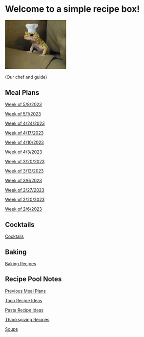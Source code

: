 # Welcome to a simple recipe box!

<img src="./lizard_chef.jpg" alt="Our Hero" width="200"/>

(Our chef and guide) 

## Meal Plans

[Week of 5/8/2023](./mealplan20230508.md)

[Week of 5/1/2023](./mealplan20230501.md)

[Week of 4/24/2023](./mealplan20230424.md)

[Week of 4/17/2023](./mealplan20230417.md)

[Week of 4/10/2023](./mealplan20230410.md)

[Week of 4/3/2023](./mealplan20230403.md)

[Week of 3/20/2023](./mealplan20230320.md)

[Week of 3/13/2023](./mealplan20230313.md)

[Week of 3/6/2023](./mealplan20230306.md)

[Week of 2/27/2023](./mealplan20230227.md)

[Week of 2/20/2023](./mealplan20230220.md)

[Week of 2/6/2023](./mealplan20230206.md)

## Cocktails

[Cocktails](./CockTailIndex.md)

## Baking

[Baking Recipes](./BakingIndex.md)

## Recipe Pool Notes

[Previous Meal Plans](./PreviousMealPlansIndex.md)

[Taco Recipe Ideas](./TacoRecipeIdeas.md)

[Pasta Recipe Ideas](./PastaRecipeIdeas.md)

[Thanksgiving Recipes](./ThanksgivingIndex.md)

[Soups](./SoupIndex.md)